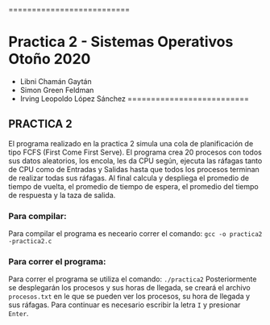 ==========================
# Practica 2 - Sistemas Operativos Otoño 2020
* Libni Chamán Gaytán
* Simon Green Feldman
* Irving Leopoldo López Sánchez
==========================
## PRACTICA 2
El programa realizado en la practica 2 simula una cola de planificación de tipo FCFS (First Come First Serve).
El programa crea 20 procesos con todos sus datos aleatorios, los encola, les da CPU según, ejecuta las ráfagas tanto de CPU como de Entradas y Salidas hasta que todos los procesos terminan de realizar todas sus ráfagas.
Al final calcula y despliega el promedio de tiempo de vuelta, el promedio de tiempo de espera, el promedio del tiempo de respuesta y la taza de salida.
### Para compilar:
Para compilar el programa es neceario correr el comando:
    ```
    gcc -o practica2 -practica2.c
    ```  
### Para correr el programa:
Para correr el programa se utiliza el comando:
    `./practica2`
Posteriormente se desplegarán los procesos y sus horas de llegada, se creará el archivo `procesos.txt` en le que se pueden ver los procesos, su hora de llegada y sus ráfagas.
Para continuar es necesario escribir la letra `I` y presionar `Enter`.
